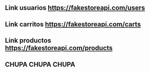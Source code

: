 ## Link usuarios https://fakestoreapi.com/users
## Link carritos https://fakestoreapi.com/carts
## Link productos https://fakestoreapi.com/products

## CHUPA CHUPA CHUPA
